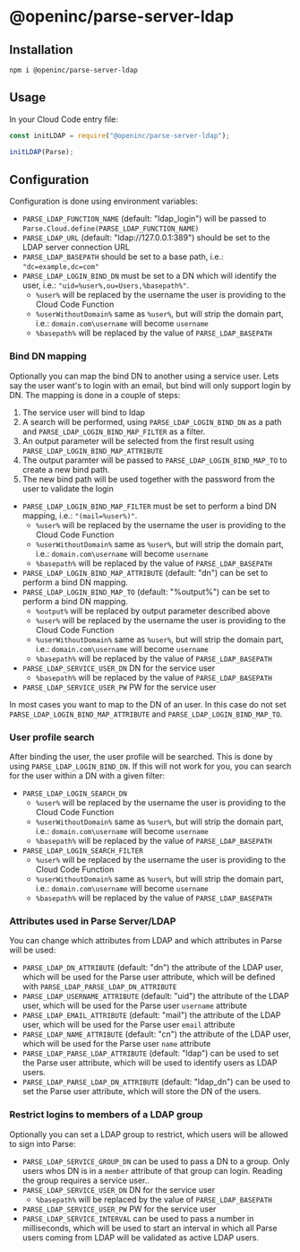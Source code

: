 # @openinc/parse-server-ldap

## Installation

```
npm i @openinc/parse-server-ldap
```

## Usage

In your Cloud Code entry file:

```js
const initLDAP = require("@openinc/parse-server-ldap");

initLDAP(Parse);
```

## Configuration

Configuration is done using environment variables:

- `PARSE_LDAP_FUNCTION_NAME` (default: "ldap_login") will be passed to `Parse.Cloud.define(PARSE_LDAP_FUNCTION_NAME)`
- `PARSE_LDAP_URL` (default: "ldap://127.0.0.1:389") should be set to the LDAP server connection URL
- `PARSE_LDAP_BASEPATH` should be set to a base path, i.e.: `"dc=example,dc=com"`
- `PARSE_LDAP_LOGIN_BIND_DN` must be set to a DN which will identify the user, i.e.: `"uid=%user%,ou=Users,%basepath%"`.
  - `%user%` will be replaced by the username the user is providing to the Cloud Code Function
  - `%userWithoutDomain%` same as `%user%`, but will strip the domain part, i.e.: `domain.com\username` will become `username`
  - `%basepath%` will be replaced by the value of `PARSE_LDAP_BASEPATH`

### Bind DN mapping

Optionally you can map the bind DN to another using a service user. Lets say the user want's to login with an email, but bind will only support login by DN. The mapping is done in a couple of steps:

1. The service user will bind to ldap
2. A search will be performed, using `PARSE_LDAP_LOGIN_BIND_DN` as a path and `PARSE_LDAP_LOGIN_BIND_MAP_FILTER` as a filter.
3. An output parameter will be selected from the first result using `PARSE_LDAP_LOGIN_BIND_MAP_ATTRIBUTE`
4. The output paramter will be passed to `PARSE_LDAP_LOGIN_BIND_MAP_TO` to create a new bind path.
5. The new bind path will be used together with the password from the user to validate the login

- `PARSE_LDAP_LOGIN_BIND_MAP_FILTER` must be set to perform a bind DN mapping, i.e.: `"(mail=%user%)"`.
  - `%user%` will be replaced by the username the user is providing to the Cloud Code Function
  - `%userWithoutDomain%` same as `%user%`, but will strip the domain part, i.e.: `domain.com\username` will become `username`
  - `%basepath%` will be replaced by the value of `PARSE_LDAP_BASEPATH`
- `PARSE_LDAP_LOGIN_BIND_MAP_ATTRIBUTE` (default: "dn") can be set to perform a bind DN mapping.
- `PARSE_LDAP_LOGIN_BIND_MAP_TO` (default: "%output%") can be set to perform a bind DN mapping.
  - `%output%` will be replaced by output parameter described above
  - `%user%` will be replaced by the username the user is providing to the Cloud Code Function
  - `%userWithoutDomain%` same as `%user%`, but will strip the domain part, i.e.: `domain.com\username` will become `username`
  - `%basepath%` will be replaced by the value of `PARSE_LDAP_BASEPATH`
- `PARSE_LDAP_SERVICE_USER_DN` DN for the service user
  - `%basepath%` will be replaced by the value of `PARSE_LDAP_BASEPATH`
- `PARSE_LDAP_SERVICE_USER_PW` PW for the service user

In most cases you want to map to the DN of an user. In this case do not set `PARSE_LDAP_LOGIN_BIND_MAP_ATTRIBUTE` and `PARSE_LDAP_LOGIN_BIND_MAP_TO`.

### User profile search

After binding the user, the user profile will be searched. This is done by using `PARSE_LDAP_LOGIN_BIND_DN`. If this will not work for you, you can search for the user within a DN with a given filter:

- `PARSE_LDAP_LOGIN_SEARCH_DN`
  - `%user%` will be replaced by the username the user is providing to the Cloud Code Function
  - `%userWithoutDomain%` same as `%user%`, but will strip the domain part, i.e.: `domain.com\username` will become `username`
  - `%basepath%` will be replaced by the value of `PARSE_LDAP_BASEPATH`
- `PARSE_LDAP_LOGIN_SEARCH_FILTER`
  - `%user%` will be replaced by the username the user is providing to the Cloud Code Function
  - `%userWithoutDomain%` same as `%user%`, but will strip the domain part, i.e.: `domain.com\username` will become `username`
  - `%basepath%` will be replaced by the value of `PARSE_LDAP_BASEPATH`

### Attributes used in Parse Server/LDAP

You can change which attributes from LDAP and which attributes in Parse will be used:

- `PARSE_LDAP_DN_ATTRIBUTE` (default: "dn") the attribute of the LDAP user, which will be used for the Parse user attribute, which will be defined with `PARSE_LDAP_PARSE_LDAP_DN_ATTRIBUTE`
- `PARSE_LDAP_USERNAME_ATTRIBUTE` (default: "uid") the attribute of the LDAP user, which will be used for the Parse user `username` attribute
- `PARSE_LDAP_EMAIL_ATTRIBUTE` (default: "mail") the attribute of the LDAP user, which will be used for the Parse user `email` attribute
- `PARSE_LDAP_NAME_ATTRIBUTE` (default: "cn") the attribute of the LDAP user, which will be used for the Parse user `name` attribute
- `PARSE_LDAP_PARSE_LDAP_ATTRIBUTE` (default: "ldap") can be used to set the Parse user attribute, which will be used to identify users as LDAP users.
- `PARSE_LDAP_PARSE_LDAP_DN_ATTRIBUTE` (default: "ldap_dn") can be used to set the Parse user attribute, which will store the DN of the users.

### Restrict logins to members of a LDAP group

Optionally you can set a LDAP group to restrict, which users will be allowed to sign into Parse:

- `PARSE_LDAP_SERVICE_GROUP_DN` can be used to pass a DN to a group. Only users whos DN is in a `member` attribute of that group can login. Reading the group requires a service user..
- `PARSE_LDAP_SERVICE_USER_DN` DN for the service user
  - `%basepath%` will be replaced by the value of `PARSE_LDAP_BASEPATH`
- `PARSE_LDAP_SERVICE_USER_PW` PW for the service user
- `PARSE_LDAP_SERVICE_INTERVAL` can be used to pass a number in milliseconds, which will be used to start an interval in which all Parse users coming from LDAP will be validated as active LDAP users.
